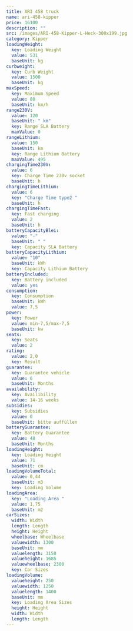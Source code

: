 ```yaml
---
title: ARI 458 truck
name: ari-458-kipper
price: 16100
description: ""
src: /images/ARI-458-Kipper-L-Heck-300x199.jpg
category: Kipper
loadingWeight:
  key: Loading Weight
  value: 531
  baseUnit: kg
curbweight:
  key: Curb Weight
  value: 1500
  baseUnit: kg
maxSpeed:
  key: Maximum Speed
  value: 80
  baseUnit: km/h
range230V:
  value: 120
  baseUnit: " km"
  key: Range SLA Battery
  maxValue: 0
rangeLithium:
  value: 150
  baseUnit: km
  key: Range Lithium Battery
  maxValue: 495
chargingTime230V:
  value: 6
  key: Charge Time 230v socket
  baseUnit: h
chargingTimeLithium:
  value: 6
  key: "Charge Time type2 "
  baseUnit: h
chargingTimeFast:
  key: Fast charging
  value: 2
  baseUnit: h
batteryCapacityBlei:
  value: "-"
  baseUnit: " "
  key: Capacity SLA Battery
batteryCapacityLithium:
  value: "10"
  baseUnit: kWh
  key: Capacity Lithium Battery
batteryIncluded:
  key: Battery included
  value: yes
consumption:
  key: Consumption
  baseUnit: kWh
  value: 7,5
power:
  key: Power
  value: min-7,5/max-7,5
  baseUnit: kw
seats:
  key: Seats
  value: 2
rating:
  value: 2,0
  key: Result
guarantee:
  key: Guarantee vehicle
  value: 6
  baseUnit: Months
availability:
  key: Availibility
  value: 14-16 weeks
subsidies:
  key: Subsidies
  value: 0
  baseUnit: bitte auffüllen
batteryGuarantee:
  key: Battery Guarantee
  value: 48
  baseUnit: Months
loadingHeight:
  key: Loading Height
  value: 71
  baseUnit: cm
loadingVolumeTotal:
  value: 0,44
  baseUnit: m3
  key: Loading Volume
loadingArea:
  key: "Loading Area "
  value: 1,75
  baseUnit: m2
carSizes:
  width: Width
  length: Length
  height: Height
  wheelbase: Wheelbase
  valuewidth: 1300
  baseUnit: mm
  valuelength: 3150
  valueheight: 1685
  valuewheelbase: 2300
  key: Car Sizes
loadingVolume:
  valueheight: 250
  valuewidth: 1250
  valuelength: 1400
  baseUnit: mm
  key: Loading Area Sizes
  height: Height
  width: Width
  length: Length
---
```

